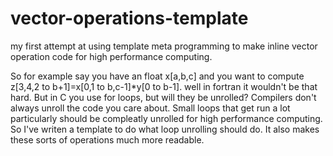 # vector-operations-template
my first attempt at using template meta programming to make inline vector operation code for high performance computing.

So for example say you have an float x[a,b,c] and you want to compute z[3,4,2 to b+1]=x[0,1 to b,c-1]*y[0 to b-1]. well in fortran it wouldn't be that hard. But in C you use for loops, but will they be unrolled? Compilers don't always unroll the code you care about. Small loops that get run a lot particularly should be compleatly unrolled for high performance computing. So I've writen a template to do what loop unrolling should do. It also makes these sorts of operations much more readable.
